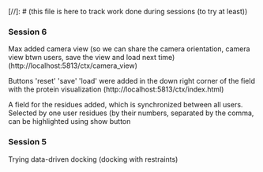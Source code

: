 [//]: # (this file is here to track work done during sessions (to try at least))

### Session 6
Max added camera view (so we can share the camera orientation, camera view btwn users, save the view and load next time)
(http://localhost:5813/ctx/camera_view)

Buttons 'reset' 'save' 'load' were added in the down right corner of the field with the protein visualization (http://localhost:5813/ctx/index.html)

A field for the residues added, which is synchronized between all users. Selected by one user residues (by their numbers, separated by the comma, can be highlighted using show button

### Session 5
Trying data-driven docking (docking with restraints)

